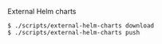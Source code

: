 External Helm charts

```
$ ./scripts/external-helm-charts download
$ ./scripts/external-helm-charts push
```
